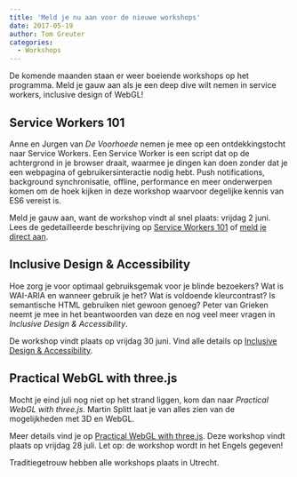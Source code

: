 ```yaml
---
title: 'Meld je nu aan voor de nieuwe workshops'
date: 2017-05-19
author: Tom Greuter
categories:
  - Workshops
---
```


De komende maanden staan er weer boeiende workshops op het programma. Meld je gauw aan als je een deep dive wilt nemen in service workers, inclusive design of WebGL!

## Service Workers 101

Anne en Jurgen van _De Voorhoede_ nemen je mee op een ontdekkingstocht naar Service Workers. Een Service Worker is een script dat op de achtergrond in je browser draait, waarmee je dingen kan doen zonder dat je een webpagina of gebruikersinteractie nodig hebt. Push notifications, background synchronisatie, offline, performance en meer onderwerpen komen om de hoek kijken in deze workshop waarvoor degelijke kennis van ES6 vereist is.

Meld je gauw aan, want de workshop vindt al snel plaats: vrijdag 2 juni. Lees de gedetailleerde beschrijving op [Service Workers 101](/workshops/service-workers-101) of [meld je direct aan](/workshops/service-workers-101/2-juni-2017).

## Inclusive Design & Accessibility

Hoe zorg je voor optimaal gebruiksgemak voor je blinde bezoekers? Wat is WAI-ARIA en wanneer gebruik je het? Wat is voldoende kleurcontrast? Is semantische HTML gebruiken niet gewoon genoeg? Peter van Grieken neemt je mee in het beantwoorden van deze en nog veel meer vragen in _Inclusive Design & Accessibility_.

De workshop vindt plaats op vrijdag 30 juni. Vind alle details op [Inclusive Design & Accessibility](https://fronteers.nl/workshops/inclusive-design-accessibility-peter-van-grieken).

## Practical WebGL with three.js

Mocht je eind juli nog niet op het strand liggen, kom dan naar _Practical WebGL with three.js_. Martin Splitt laat je van alles zien van de mogelijkheden met 3D en WebGL.

Meer details vind je op [Practical WebGL with three.js](/workshops/practical-webgl-with-threejs-martin-splitt). Deze workshop vindt plaats op vrijdag 28 juli. Let op: de workshop wordt in het Engels gegeven!

Traditiegetrouw hebben alle workshops plaats in Utrecht.
